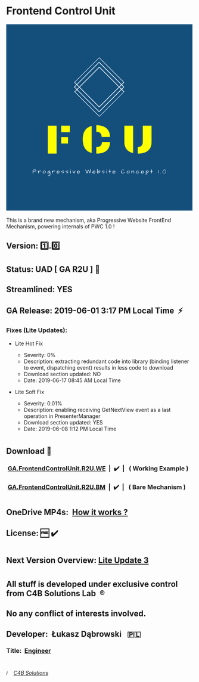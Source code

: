 # Frontend Control Unit

![Frontend Control Unit](/Frontend_Control_Unit_logo.png)

This is a brand new mechanism, aka Progressive Website FrontEnd Mechanism, powering internals of PWC 1.0 !
##
## Version:&nbsp;:one:.:zero:
## Status:&nbsp;UAD&nbsp;[ GA R2U ]&nbsp;:pushpin:
## Streamlined:&nbsp;YES
## GA Release: 2019-06-01 3:17 PM Local Time &nbsp;:zap:
### Fixes (Lite Updates):
 - Lite Hot Fix
    - Severity: 0%
    - Description: extracting redundant code into library (binding listener to event, dispatching event) results in less code to download
    - Download section updated: NO
    - Date: 2019-06-17 08:45 AM Local Time

 - Lite Soft Fix
    - Severity: 0.01%
    - Description: enabling receiving GetNextView event as a last operation in PresenterManager
    - Download section updated: YES
    - Date: 2019-06-08 1:12 PM Local Time
#
## Download&nbsp;:round_pushpin:
### &nbsp;[GA.FrontendControlUnit.R2U.WE](https://minhaskamal.github.io/DownGit/#/home?url=https://github.com/C4B-Solutions-Lab/Frontend_Control_Unit/blob/master/download/GA.FrontendControlUnit.R2U.WorkingExample.zip "Download GA R2U working example")&nbsp;&nbsp;|&nbsp;&nbsp;:heavy_check_mark:&nbsp;&nbsp;|&nbsp;&nbsp; ( Working Example )
### &nbsp;[GA.FrontendControlUnit.R2U.BM](https://minhaskamal.github.io/DownGit/#/home?url=https://github.com/C4B-Solutions-Lab/Frontend_Control_Unit/blob/master/download/GA.FrontendControlUnit.R2U.BareMechanism.zip "Download GA R2U bare mechanism")&nbsp;&nbsp;|&nbsp;&nbsp;:heavy_check_mark:&nbsp;&nbsp;|&nbsp;&nbsp; ( Bare Mechanism )
#
## OneDrive MP4s:&nbsp; [How it works ?](https://1drv.ms/f/s!Av2ZrNqOVnWL9yW0tKXfC3v-oCxz "Tech clips covering behind-the-scenes internals !")
## License:&nbsp;:free:&nbsp;:heavy_check_mark:
#
#
## Next Version Overview: [Lite Update 3](/improvements/Lite_Update_3.md "Go to details covering next major improvement of WCU")
#
#
## All stuff is developed under exclusive control from C4B Solutions Lab &nbsp;:registered:
## No any conflict of interests involved. 
##
## Developer:&nbsp; Łukasz Dąbrowski &nbsp;&nbsp;:poland:
### Title:&nbsp; [Engineer](https://medium.com/engineering-leadership/what-does-a-lead-engineer-do-ec8cdc119ff7 "What does an engineer do ?")
#
###### :information_source: &nbsp;&nbsp; [C4B Solutions](https://c4b.solutions)

